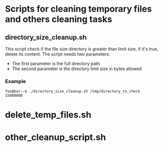 # Scripts for cleaning temporary files and others cleaning tasks  

## directory_size_cleanup.sh
This script check if the file size directory is greater than limit size, if it's true, delete its content.
The script needs two parameters:

 - The first parameter is the full directory path
 - The second parameter is the directory limit size in bytes allowed

### Example
`foo@bar:~$ ./directory_size_cleanup.sh /tmp/directory_to_check 15000000` 


# delete_temp_files.sh
# other_cleanup_script.sh
